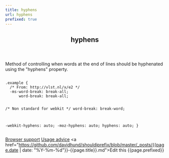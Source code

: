 ```yaml
---
title: hyphens
url: hyphens
prefixed: true
---
```


<article id="hyphens" class="feature prefix-{{page.prefixed}}">
	<header class="feature__header">
		<h2>hyphens</h2>
	</header>
	<p class="feature__description">
		Method of controlling when words at the end of lines should be hyphenated using the "hyphens" property.
	</p>
<pre class="feature__code"><code>
.example {
  /* From: http://vlst.nl/x/e2 */
  -ms-word-break: break-all;
      word-break: break-all;

  /* Non standard for webkit */
       word-break: break-word;

  -webkit-hyphens: auto;
     -moz-hyphens: auto;
          hyphens: auto;
}
</code></pre>
	<footer class="feature__footer">
		<a href="http://caniuse.com/hyphens">Browser support</a> 
		<a href="http://html5please.com/#hyphens">Usage advice</a> 
		<a href="https://github.com/davidhund/shouldiprefix/blob/master/_posts/{{page.date | date: "%Y-%m-%d"}}-{{page.title}}.md">Edit this</a> 
		<span class="feature__prefix">{{page.prefixed}}</span>
	</footer>
</article>
